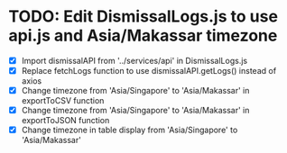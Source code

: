 # TODO: Edit DismissalLogs.js to use api.js and Asia/Makassar timezone

- [x] Import dismissalAPI from '../services/api' in DismissalLogs.js
- [x] Replace fetchLogs function to use dismissalAPI.getLogs() instead of axios
- [x] Change timezone from 'Asia/Singapore' to 'Asia/Makassar' in exportToCSV function
- [x] Change timezone from 'Asia/Singapore' to 'Asia/Makassar' in exportToJSON function
- [x] Change timezone in table display from 'Asia/Singapore' to 'Asia/Makassar'
